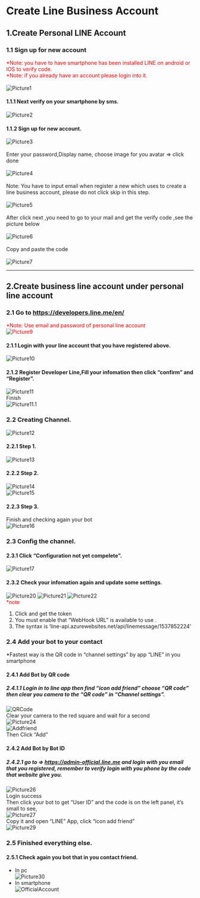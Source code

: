 # Create Line Business Account
## 1.Create Personal LINE Account
### 1.1 Sign up for new account
<span style="color:red">*Note: you have to have smartphone has been installed LINE on android or IOS to verify code.<br/>*Note: if you already have an account please login into it. </span>
<br/>
<br/>
![Picture1](https://i.imgur.com/CsNc9PH.png)
#### 1.1.1 Next verify on your smartphone by sms.
![Picture2](https://i.imgur.com/a5xSJHp.png)
#### 1.1.2 Sign up for new account.
![Picture3](https://i.imgur.com/VmAUI88.png)
<br/><br/>
Enter your password,Display name, choose image for you avatar => click done
<br/><br/>
![Picture4](https://i.imgur.com/2VZwx8D.png)
<br/><br/>
Note: You have to input email when register a new which uses to create a line business account, please do not click skip in this step.
<br/><br/>
![Picture5](https://i.imgur.com/CflyW3s.png)
<br/><br/>
After click next ,you need to go to your mail and get the verify code ,see the picture below
<br/><br/>
![Picture6](https://i.imgur.com/njDvuFr.png)
<br/><br/>
Copy and paste the code
<br/><br/>
![Picture7](https://i.imgur.com/zSljwst.png)

-----------------------------
## 2.Create business line account under personal line account 
### 2.1 Go to https://developers.line.me/en/
<span style="color:red">*Note: Use email and password of personal line account</spna>
<br/>
![Picture9](https://i.imgur.com/quLDpz2.png)
<br/>
#### 2.1.1 Login with your line account that you have registered above.
![Picture10](https://i.imgur.com/WC6XILd.png)
<br/>
#### 2.1.2 Register Developer Line,Fill your infomation then click “confirm” and “Register”.
![Picture11](https://i.imgur.com/FPvhnA0.png)
<br/>
Finish
<br/>
![Picture11.1](https://i.imgur.com/kpqp2PC.png)
<br/>
### 2.2 Creating Channel.
![Picture12](https://i.imgur.com/MKCIpoa.png)
<br/>
#### 2.2.1 Step 1.
![Picture13](https://i.imgur.com/MfVXNz2.png)
<br/>
#### 2.2.2 Step 2.
![Picture14](https://i.imgur.com/qAKJRBI.png)
<br/>
![Picture15](https://i.imgur.com/WzkvNJW.png)
#### 2.2.3 Step 3.
Finish and checking again your bot 
<br/>
![Picture16](https://i.imgur.com/VXRSnHz.png)
### 2.3 Config the channel.
#### 2.3.1 Click “Configuration not yet compelete”.
![Picture17](https://i.imgur.com/tJYk5zG.png)
#### 2.3.2 Check your infomation again and update some settings.
![Picture20](https://i.imgur.com/NMGoS9N.png)
![Picture21](https://i.imgur.com/Ra6T3hH.png)
![Picture22](https://i.imgur.com/mUabA8Q.png)
<br/>
<span style="color:red">*note</span>
1. Click and get the token
2. You must enable that “WebHook URL” is available to use .
3. The syntax is ‘line-api.azurewebsites.net/api/linemessage/1537852224’
### 2.4 Add your bot to your contact
*Fastest way is the QR code in “channel settings” by app “LINE” in you smartphone
#### 2.4.1 Add Bot by QR code
##### 2.4.1.1 Login in to line app then find “icon add friend” choose “QR code” then clear you camera to the “QR code” in “Channel settings”.
![QRCode](https://i.imgur.com/1akComS.png)
<br/>
Clear your camera to the red square and wait for a second
<br/>
![Picture24](https://i.imgur.com/5v02xCV.png)
<br/>
![Addfriend](https://i.imgur.com/qZXxjLK.png)
<br/>
Then Click “Add”
#### 2.4.2 Add Bot by Bot ID
##### 2.4.2.1 go to => https://admin-official.line.me and login with you email that you registered, remember to verify login with you phone by the code that website give you.
![Picture26](https://i.imgur.com/2VdMiLc.png)
<br/>
Login success
<br/>
Then click your bot to get “User ID” and the code is on the left panel, it’s small 	to see,
<br/>
![Picture27](https://i.imgur.com/nmj0v5h.png)
<br/>
Copy it and open “LINE” App, click “icon add friend”
<br/>
![Picture29](https://i.imgur.com/7qbLET3.png)
### 2.5 Finished everything else.
#### 2.5.1 Check again you bot that in you contact friend.
- In pc <br/>
![Picture30](https://i.imgur.com/n1COVCY.png)
- In smartphone <br/>
![OfficialAccount](https://i.imgur.com/TslK2eN.png)


























